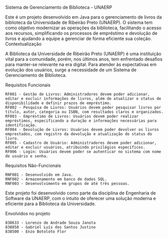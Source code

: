 Sistema de Gerenciamento de Biblioteca - UNAERP

Este é um projeto desenvolvido em Java para o gerenciamento de livros da biblioteca da Universidade de Ribeirão Preto (UNAERP). O sistema tem como objetivo modernizar as operações da biblioteca, facilitando o acesso aos recursos, simplificando os processos de empréstimo e devolução de livros e ajudando a equipe a gerenciar de forma eficiente sua coleção.
Contextualização

A Biblioteca da Universidade de Ribeirão Preto (UNAERP) é uma instituição vital para a comunidade, porém, nos últimos anos, tem enfrentado desafios para manter-se relevante na era digital. Para atender às expectativas em evolução dos usuários, surge a necessidade de um Sistema de Gerenciamento de Biblioteca.

Requisitos Funcionais

    RF001 - Gestão de Livros: Administradores devem poder adicionar, editar e excluir informações de livros, além de atualizar o status de disponibilidade e definir prazos de empréstimo.
    RF002 - Pesquisa de Livros: Usuários devem poder pesquisar livros por título, autor, categoria ou ISBN, com resultados claros e organizados.
    RF003 - Empréstimo de Livros: Usuários devem poder realizar empréstimos, especificando a duração e informações necessárias para identificação.
    RF004 - Devolução de Livros: Usuários devem poder devolver os livros emprestados, com registro da devolução e atualização do status do livro.
    RF005 - Cadastro de Usuário: Administradores devem poder adicionar, editar e excluir usuários, atribuindo privilégios específicos.
    RF006 - Login: Usuários devem poder se autenticar no sistema com nome de usuário e senha.

Requisitos Não-Funcionais

    RNF001 - Desenvolvido em Java.
    RNF002 - Armazenamento em banco de dados SQL.
    RNF003 - Desenvolvimento em grupos de até três pessoas.

Este projeto foi desenvolvido como parte da disciplina de Engenharia de Software da UNAERP, com o intuito de oferecer uma solução moderna e eficiente para a Biblioteca da Universidade.

Envolvidos no projeto

    838633 - Lorenzo de Andrade Souza Janota
    838858 - Gabriel Luís dos Santos Justino
    838500 - Enzo Botoloto Flor
